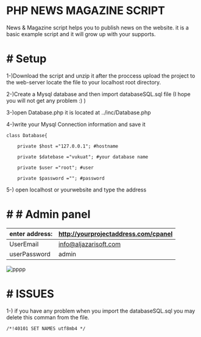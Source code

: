 # PHP NEWS MAGAZINE  SCRIPT
News & Magazine script helps you to publish news on the website.
it is a basic example script and it will grow up with your supports.

# # Setup
1-)Download the script and unzip it after the proccess upload the project to the web-server locate the file to your localhost root directory.

2-)Create a Mysql database and then import databaseSQL.sql file (I hope you will not get any problem :) ) 

3-)open Database.php it is located at ../inc/Database.php

4-)write your Mysql Connection information and save it

```
class Database{

    private $host ="127.0.0.1"; #hostname

    private $datebase ="vukuat"; #your database name

    private $user ="root"; #user

    private $password =""; #password
 ```
5-) open localhost or yourwebsite and type the address

# # # Admin panel
| enter address: | http://yourprojectaddress.com/cpanel |
| ------ | ------ |
| UserEmail | info@aljazarisoft.com |
| userPassword | admin |

![pppp](https://user-images.githubusercontent.com/3717312/34340221-f99fb4da-e990-11e7-8335-ae422d6adb8b.png)
 
# # ISSUES

1-) if you have any problem when you import the databaseSQL.sql  you may delete this comman from the file.
```
/*!40101 SET NAMES utf8mb4 */
 ```

